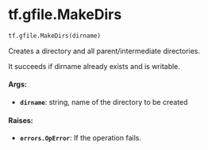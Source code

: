 <div itemscope itemtype="http://developers.google.com/ReferenceObject">
<meta itemprop="name" content="tf.gfile.MakeDirs" />
<meta itemprop="path" content="Stable" />
</div>

# tf.gfile.MakeDirs

``` python
tf.gfile.MakeDirs(dirname)
```

Creates a directory and all parent/intermediate directories.

It succeeds if dirname already exists and is writable.

#### Args:

* <b>`dirname`</b>: string, name of the directory to be created


#### Raises:

* <b>`errors.OpError`</b>: If the operation fails.